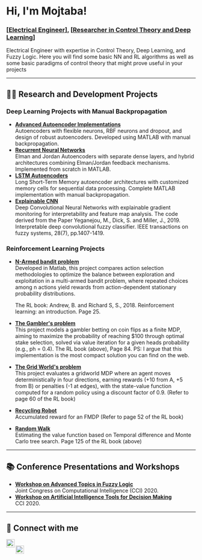 # Hi, I'm Mojtaba!  
### [<a href="https://github.com/mojnouran">Electrical Engineer</a>], [<a href="https://www.linkedin.com/in/mojtaba-nourani/">Researcher in Control Theory and Deep Learning</a>]

Electrical Engineer with expertise in Control Theory, Deep Learning, and Fuzzy Logic. Here you will find some basic NN and RL algorithms as well as some basic paradigms of control theory that might prove useful in your projects

---

## 👨‍💻 Research and Development Projects

### Deep Learning Projects with Manual Backpropagation
- **[Advanced Autoencoder Implementations](https://github.com/mojnouran/Basic_Neural_Net_ManualBP)**  
  Autoencoders with flexible neurons, RBF neurons and dropout, and design of robust autoencoders. Developed using MATLAB with manual backpropagation.
- **[Recurrent Neural Networks](https://github.com/mojnouran/Basic_Neural_Net_ManualBP)**  
  Elman and Jordan Autoencoders with separate dense layers, and hybrid architectures combining Elman/Jordan feedback mechanisms. Implemented from scratch in MATLAB.
- **[LSTM Autoencoders](https://github.com/mojnouran/Basic_Neural_Net_ManualBP)**  
  Long Short-Term Memory autoencoder architectures with customized memory cells for sequential data processing. Complete MATLAB implementation with manual backpropagation.
- **[Explainable CNN](https://github.com/mojnouran/Basic_Neural_Net_ManualBP)**  
  Deep Convolutional Neural Networks with explainable gradient monitoring for interpretability and feature map analysis. The code derived from the Paper Yeganejou, M., Dick, S. and Miller, J., 2019. Interpretable deep convolutional fuzzy classifier. IEEE transactions on fuzzy systems, 28(7), pp.1407-1419.

  
### Reinforcement Learning Projects
- **[N-Armed bandit problem](https://bitbucket.org/mojtaba-nourani/rl-n-arm-bandit/src/master/)**  
  Developed in Matlab, this project compares action selection methodologies to optimize the balance between exploration and exploitation in a multi-armed bandit problem, where repeated choices among n actions yield rewards from action-dependent stationary probability distributions.
  
  The RL book: Andrew, B. and Richard S, S., 2018. Reinforcement learning: an introduction. Page 25.
- **[The Gambler's problem](https://bitbucket.org/mojtaba-nourani/rl-gambler-problem/src/master/)**  
  This project models a gambler betting on coin flips as a finite MDP, aiming to maximize the probability of reaching $100 through optimal stake selection, solved via value iteration for a given heads probability (e.g., ph = 0.4). The RL book (above), Page 84. PS: I argue that this implementation is the most compact solution you can find on the web.
- **[The Grid World's problem](https://bitbucket.org/mojtaba-nourani/rl-deterministic-grid-world/src/master/)**  
This project evaluates a gridworld MDP where an agent moves deterministically in four directions, earning rewards (+10 from A, +5 from B) or penalties (-1 at edges), with the state-value function computed for a random policy using a discount factor of 0.9. (Refer to page 60 of the RL book)
- **[Recycling Robot](https://bitbucket.org/mojtaba-nourani/rl-recycling-robot/src/master/)**  
Accumulated reward for an FMDP (Refer to page 52 of the RL book)
- **[Random Walk](https://bitbucket.org/mojtaba-nourani/rl-random-walk/src/master/)**  
Estimating the value function based on Temporal difference and Monte Carlo tree search. Page 125 of the RL book (above)


---

## 📚 Conference Presentations and Workshops
- **[Workshop on Advanced Topics in Fuzzy Logic](https://github.com/mojnouran/Conf_Lectures)**  
  Joint Congress on Computational Intelligence (CCI) 2020.
- **[Workshop on Artificial Intelligence Tools for Decision Making](https://github.com/mojnouran/Conf_Lectures)**  
  CCI 2020.

---

## 🤳 Connect with me

[<img align="left" alt="Mojtaba Nourani | GitHub" width="22px" src="https://cdn.jsdelivr.net/npm/simple-icons@v3/icons/github.svg" />][github]  
[<img align="left" alt="Mojtaba Nourani | Email" width="22px" src="https://cdn.jsdelivr.net/npm/simple-icons@v3/icons/gmail.svg" />][email]

[github]: https://github.com/mojnouran  
[linkedin]: https://www.linkedin.com/in/mojtaba-nourani/  
[email]: mailto:nourani@ieee.org  

